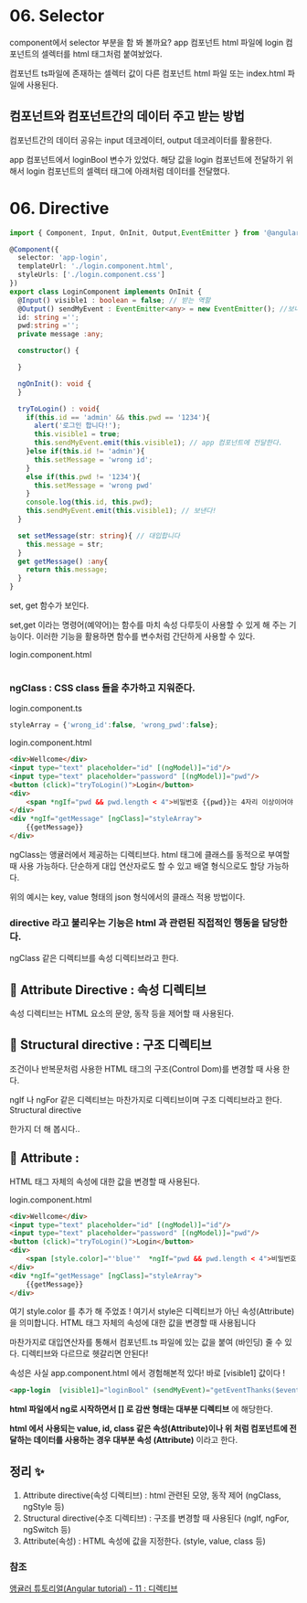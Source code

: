 # 06. Selector 

component에서 selector 부분을 함 봐 볼까요? 
app 컴포넌트 html 파일에 login 컴포넌트의 셀렉터를 html 태그처럼 붙여놨었다.

컴포넌트 ts파일에 존재하는 셀렉터 값이 다른 컴포넌트 html 파일 또는 index.html 파일에 사용된다. 


## 컴포넌트와 컴포넌트간의 데이터 주고 받는 방법
컴포넌트간의 데이터 공유는 input 데코레이터, output 데코레이터를 활용한다. 

app 컴포넌트에서 loginBool 변수가 있었다. 
해당 값을 login 컴포넌트에 전달하기 위해서 login 컴포넌트의 셀렉터 태그에 아래처럼 데이터를 전달했다.
  


# 06. Directive
```typescript
import { Component, Input, OnInit, Output,EventEmitter } from '@angular/core';

@Component({
  selector: 'app-login',
  templateUrl: './login.component.html',
  styleUrls: ['./login.component.css']
})
export class LoginComponent implements OnInit {
  @Input() visible1 : boolean = false; // 받는 역할
  @Output() sendMyEvent : EventEmitter<any> = new EventEmitter(); //보내는 역할
  id: string ='';
  pwd:string ='';
  private message :any;

  constructor() { 

  }

  ngOnInit(): void {
  }

  tryToLogin() : void{
    if(this.id == 'admin' && this.pwd == '1234'){
      alert('로그인 합니다!');
      this.visible1 = true;
      this.sendMyEvent.emit(this.visible1); // app 컴포넌트에 전달한다. 
    }else if(this.id != 'admin'){
      this.setMessage = 'wrong id';
    }
    else if(this.pwd != '1234'){
      this.setMessage = 'wrong pwd'
    }
    console.log(this.id, this.pwd);
    this.sendMyEvent.emit(this.visible1); // 보낸다! 
  }

  set setMessage(str: string){ // 대입합니다
    this.message = str;
  }
  get getMessage() :any{
    return this.message;
  }
}

```
set, get 함수가 보인다. 

set,get 이라는 명령어(예약어)는 함수를 마치 속성 다루듯이 사용할 수 있게 해 주는 기능이다.
이러한 기능을 활용하면 함수를 변수처럼 간단하게 사용할 수 있다. 

login.component.html
```html

```

### ngClass : CSS class 들을 추가하고 지워준다. 

login.component.ts
```typescript
styleArray = {'wrong_id':false, 'wrong_pwd':false};
```

login.component.html
```html
<div>Wellcome</div>
<input type="text" placeholder="id" [(ngModel)]="id"/>
<input type="text" placeholder="password" [(ngModel)]="pwd"/>
<button (click)="tryToLogin()">Login</button>
<div>
    <span *ngIf="pwd && pwd.length < 4">비밀번호 {{pwd}}는 4자리 이상이어야 합니다. </span>
</div>
<div *ngIf="getMessage" [ngClass]="styleArray">
    {{getMessage}}
</div>
```

ngClass는 앵귤러에서 제공하는 디렉티브다. 
html 태그에 클래스를 동적으로 부여할 때 사용 가능하다.
단순하게 대입 연산자로도 할 수 있고 배열 형식으로도 할당 가능하다.

위의 예시는 key, value 형태의 json 형식에서의 클래스 적용 방법이다. 

### directive 라고 불리우는 기능은 html 과 관련된 직접적인 행동을 담당한다. 

ngClass 같은 디렉티브를 속성 디렉티브라고 한다. 
## 🎄 Attribute Directive : 속성 디렉티브 
속성 디렉티브는 HTML 요소의 문양, 동작 등을 제어할 때 사용된다.

## 💍 Structural directive : 구조 디렉티브 
조건이나 반복문처럼 사용한 HTML 태그의 구조(Control Dom)를 변경할 때 사용 한다. 

ngIf 나 ngFor 같은 디렉티브는 마찬가지로 디렉티브이며 구조 디렉티브라고 한다. 
Structural directive

한가지 더 해 봅시다..

## 🧸 Attribute : 
HTML 태그 자체의 속성에 대한 값을 변경할 때 사용된다.

login.component.html
```html
<div>Wellcome</div>
<input type="text" placeholder="id" [(ngModel)]="id"/>
<input type="text" placeholder="password" [(ngModel)]="pwd"/>
<button (click)="tryToLogin()">Login</button>
<div>
    <span [style.color]="'blue'"  *ngIf="pwd && pwd.length < 4">비밀번호 {{pwd}}는 4자리 이상이어야 합니다. </span>
</div>
<div *ngIf="getMessage" [ngClass]="styleArray">
    {{getMessage}}
</div>
```

여기 style.color 를 추가 해 주었죠 !
여기서 style은 디렉티브가 아닌 속성(Attribute)을 의미합니다.
HTML 태그 자체의 속성에 대한 값을 변경할 때 사용됩니다

마찬가지로 대입연산자를 통해서 컴포넌트.ts 파일에 있는 값을 붙여 (바인딩) 줄 수 있다. 
디렉티브와 다르므로 헷갈리면 안된다!

속성은 사실 app.component.html 에서 경험해본적 있다!
바로 [visible1] 값이다 !

```html
<app-login  [visible1]="loginBool" (sendMyEvent)="getEventThanks($event)"></app-login>
```

**html 파일에서 ng로 시작하면서 [] 로 감싼 형태는 대부분 디렉티브** 에 해당한다.

**html 에서 사용되는 value, id, class 같은 속성(Attribute)이나 위 처럼 컴포넌트에 전달하는 데이터를 사용하는 경우 대부분 속성 (Attribute)** 이라고 한다.


## 정리 ✨
1. Attribute directive(속성 디렉티브) : html 관련된 모양, 동작 제어 (ngClass, ngStyle 등)
2. Structural directive(수조 디렉티브) : 구조를 변경할 때 사용된다 (ngIf, ngFor, ngSwitch 등)
3. Attribute(속성) : HTML 속성에 값을 지정한다. (style, value, class 등)

### 참조 
[앵귤러 튜토리얼(Angular tutorial) - 11 : 디렉티브 ](https://lts0606.tistory.com/356?category=775312)